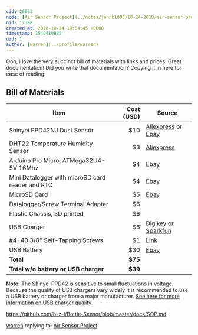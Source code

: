 ```yaml
---
cid: 20963
node: [Air Sensor Project](../notes/johnb1003/10-24-2018/air-sensor-project)
nid: 17388
created_at: 2018-10-24 19:54:45 +0000
timestamp: 1540410885
uid: 1
author: [warren](../profile/warren)
---
```


Ooh, i love the very succinct bill of materials with links and prices! Great documentation! Did you write that documentation? Copying it in here for ease of reading:


## Bill of Materials

Item	                                           | Cost (USD)| Source
-------------------------------------------------|----------:|-------------------------------------------------------------------------
Shinyei PPD42NJ Dust Sensor                      |      $10  | [Aliexpress](https://www.aliexpress.com/item/SHINYEI-dust-sensor-PPD42NS-PPD4NS-PPD42NJ-dust-sensor-with-cable/32305336628.html) or [Ebay](http://www.ebay.com/itm/ORIGINAL-Brand-New-SHINYEI-Dust-Sensor-PPD42NJ-PPD42NS-with-Cable-/271927031774)
DHT22 Temperature Humidity Sensor                |       $3  | [Aliexpress](https://www.aliexpress.com/item/50PCS-LOT-DHT22-AM2302-Digital-Temperature-and-Humidity-Sensor-DHT22-Free-shiping/1699337492.html)
Arduino Pro Micro, ATMega32U4-5V 16Mhz 	         |       $4  | [Ebay](http://www.ebay.com/itm/Leonardo-Pro-Micro-ATmega32U4-16MHz-5V-Replace-ATmega328-Arduino-Pro-Mini-/321516943415)
Mini Datalogger with microSD card reader and RTC |       $4  | [Ebay](http://www.ebay.com/itm/112160970687)
MicroSD Card                                     |       $5  | [Ebay](http://www.ebay.com/itm/New-Sandisk-4GB-Class-4-MicroSD-MicroSDHC-SD-SDHC-Flash-Memory-Card-With-Adapter-/190889743342)
Datalogger/Screw Terminal Adapter                |       $6  |
Plastic Chassis, 3D printed                      |       $6  | 
USB Charger	                                     |       $6  | [Digikey](https://www.digikey.com/product-detail/en/qualtek/QFAW-05-05/Q971-ND/6412289) or [Sparkfun](https://www.sparkfun.com/products/11456)
[#4](/n/4)-40 3/8" Self-Tapping Screws                   |       $1  | [Link](http://www.homedepot.com/p/Everbilt-4-x-3-8-in-Zinc-Plated-Steel-Phillips-Pan-Head-Sheet-Metal-Screw-16-per-Pack-812661/204275188)
USB Battery                                      |      $30  | [Ebay](http://www.ebay.com/itm/Anker-PowerCore-10000-Portable-Charger-One-of-the-Smallest-and-Lightest-10000mA/331901490667)
**Total**                                        |    **$75**|
**Total w/o battery or USB charger**             |    **$39**|  


**Note:** The Shinyei PPD42 is sensitive to small fluctuations in voltage. Because the quality of USB chargers vary widely it is recommended to use a USB battery or charger from a major manufacturer.  [See here for more information on USB charger quality](http://www.righto.com/2012/10/a-dozen-usb-chargers-in-lab-apple-is.html).

https://github.com/b-z-l/Bottle-Sensor/blob/master/docs/SOP.md

[warren](../profile/warren) replying to: [Air Sensor Project](../notes/johnb1003/10-24-2018/air-sensor-project)


